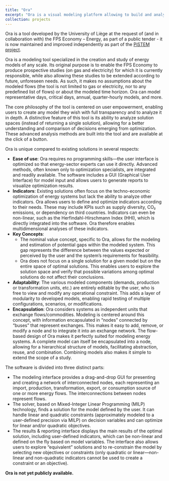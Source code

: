 ```yaml
---
title: "Ora"
excerpt: "Ora is a visual modeling platform allowing to build and analyze large hierarchical models. It is usable by domain experts directly."
collection: projects
---
```


Ora is a tool developed by the University of Liège at the request of (and in collaboration with) the FPS Economy – Energy, as part of a public tender - it is now maintained and improved independently as part of the [PiSTEM project](/projects/PiSTEM).

Ora is a modeling tool specialized in the creation and study of energy models of any scale. Its original purpose is to enable the FPS Economy to produce prospective studies (on gas and electricity) for which it is currently responsible, while also allowing these studies to be extended according to future, unforeseen needs. As such, it makes no assumptions about the modeled flows (the tool is not limited to gas or electricity, nor to any predefined list of flows) or about the modeled time horizon. Ora can model representative days, critical days, annual, quarter-hourly models, and more.

The core philosophy of the tool is centered on user empowerment, enabling users to create any model they wish with full transparency and to analyze it in depth. A distinctive feature of this tool is its ability to analyze solution spaces (instead of returning a single solution), allowing for a better understanding and comparison of decisions emerging from optimization. These advanced analysis methods are built into the tool and are available at the click of a button.

Ora is unique compared to existing solutions in several respects:
- **Ease of use**: Ora requires no programming skills—the user interface is optimized so that energy-sector experts can use it directly. Advanced methods, often known only to optimization specialists, are integrated and readily available. The software includes a GUI (Graphical User Interface) for model input and allows users to generate reports to visualize optimization results.
- **Indicators**: Existing solutions often focus on the techno-economic optimization of energy systems but lack the ability to analyze other indicators. Ora allows users to define and optimize indicators according to their needs. These may include KPIs such as supply diversity, CO₂ emissions, or dependency on third countries. Indicators can even be non-linear, such as the Herfindahl-Hirschmann Index (HHI), which is directly integrated into the software. Ora therefore enables multidimensional analyses of these indicators.
- **Key Concepts**:
  - The nominal value concept, specific to Ora, allows for the modeling and estimation of potential gaps within the modeled system. This gap represents the difference between the values expected or perceived by the user and the system’s requirements for feasibility.
  - Ora does not focus on a single solution for a given model but on the entire space of optimal solutions. This enables users to explore the solution space and verify that possible variations among optimal solutions do not affect their conclusions.
- **Adaptability**: The various modeled components (demands, production or transformation units, etc.) are entirely editable by the user, who is free to view and modify any operational constraint. This adds a layer of modularity to developed models, enabling rapid testing of multiple configurations, scenarios, or modifications.
- **Encapsulation**: Ora considers systems as independent units that exchange flows/commodities. Modeling is centered around this concept, with information encapsulated in “nodes” connected by “buses” that represent exchanges. This makes it easy to add, remove, or modify a node and to integrate it into an exchange network. The flow-based design of Ora makes it perfectly suited for modeling energy systems. A complete model can itself be encapsulated into a node, allowing for a hierarchical structure of models, facilitating abstraction, reuse, and combination. Combining models also makes it simple to extend the scope of a study.

The software is divided into three distinct parts:

- The modeling interface provides a drag-and-drop GUI for presenting and creating a network of interconnected nodes, each representing an import, production, transformation, export, or consumption source of one or more energy flows. The interconnections between nodes represent flows.
- The solver, based on Mixed-Integer Linear Programming (MILP) technology, finds a solution for the model defined by the user. It can handle linear and quadratic constraints (approximately modeled to a user-defined precision via MILP) on decision variables and can optimize for linear and/or quadratic objectives.
- The results & reporting interface displays the main results of the optimal solution, including user-defined indicators, which can be non-linear and defined on the fly based on model variables. The interface also allows users to explore “equivalent” solutions and to re-constrain the model by selecting new objectives or constraints (only quadratic or linear—non-linear and non-quadratic indicators cannot be used to create a constraint or an objective).

**Ora is not yet publicly available.**